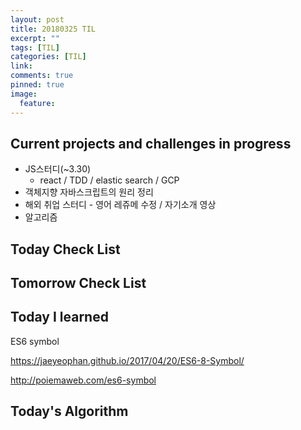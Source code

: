 ```yaml
---
layout: post
title: 20180325 TIL
excerpt: ""
tags: [TIL]
categories: [TIL]
link:
comments: true
pinned: true
image:
  feature:
---
```


## Current projects and challenges in progress

- JS스터디(~3.30)
  - react / TDD / elastic search / GCP 
- 객체지향 자바스크립트의 원리 정리
- 해외 취업 스터디 - 영어 레쥬메 수정 / 자기소개 영상
- 알고리즘

## Today Check List



## Tomorrow Check List



## Today I learned

ES6 symbol

https://jaeyeophan.github.io/2017/04/20/ES6-8-Symbol/

http://poiemaweb.com/es6-symbol

## Today's Algorithm

